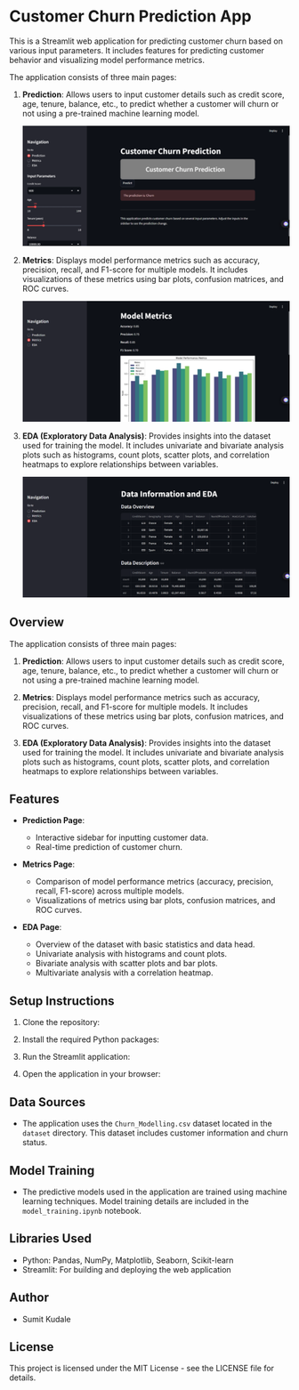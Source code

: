 # Customer Churn Prediction App

This is a Streamlit web application for predicting customer churn based on various input parameters. It includes features for predicting customer behavior and visualizing model performance metrics.

The application consists of three main pages:

1. **Prediction**: Allows users to input customer details such as credit score, age, tenure, balance, etc., to predict whether a customer will churn or not using a pre-trained machine learning model.

   ![Prediction Page](screenshots/prediction_page.png)

2. **Metrics**: Displays model performance metrics such as accuracy, precision, recall, and F1-score for multiple models. It includes visualizations of these metrics using bar plots, confusion matrices, and ROC curves.

   ![Metrics Page](screenshots/metrics_page.png)

3. **EDA (Exploratory Data Analysis)**: Provides insights into the dataset used for training the model. It includes univariate and bivariate analysis plots such as histograms, count plots, scatter plots, and correlation heatmaps to explore relationships between variables.

   ![EDA Page](screenshots/eda_page.png)


## Overview

The application consists of three main pages:

1. **Prediction**: Allows users to input customer details such as credit score, age, tenure, balance, etc., to predict whether a customer will churn or not using a pre-trained machine learning model.

2. **Metrics**: Displays model performance metrics such as accuracy, precision, recall, and F1-score for multiple models. It includes visualizations of these metrics using bar plots, confusion matrices, and ROC curves.

3. **EDA (Exploratory Data Analysis)**: Provides insights into the dataset used for training the model. It includes univariate and bivariate analysis plots such as histograms, count plots, scatter plots, and correlation heatmaps to explore relationships between variables.

## Features

- **Prediction Page**:
  - Interactive sidebar for inputting customer data.
  - Real-time prediction of customer churn.
  
- **Metrics Page**:
  - Comparison of model performance metrics (accuracy, precision, recall, F1-score) across multiple models.
  - Visualizations of metrics using bar plots, confusion matrices, and ROC curves.

- **EDA Page**:
  - Overview of the dataset with basic statistics and data head.
  - Univariate analysis with histograms and count plots.
  - Bivariate analysis with scatter plots and bar plots.
  - Multivariate analysis with a correlation heatmap.

## Setup Instructions

1. Clone the repository:

2. Install the required Python packages:

3. Run the Streamlit application:

4. Open the application in your browser:


## Data Sources

- The application uses the `Churn_Modelling.csv` dataset located in the `dataset` directory. This dataset includes customer information and churn status.

## Model Training

- The predictive models used in the application are trained using machine learning techniques. Model training details are included in the `model_training.ipynb` notebook.

## Libraries Used

- Python: Pandas, NumPy, Matplotlib, Seaborn, Scikit-learn
- Streamlit: For building and deploying the web application

## Author

- Sumit Kudale

## License

This project is licensed under the MIT License - see the LICENSE file for details.


